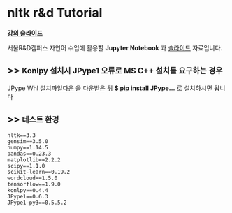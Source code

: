# nltk r&amp;d Tutorial

**[강의 슬라이드](https://www.slideshare.net/YBkim2/rd-111078581)**

서울R&amp;D캠퍼스 자연어 수업에 활용할 **Jupyter Notebook** 과 [슬라이드](https://www.slideshare.net/YBkim2/rd-111078581) 자료입니다. 


## >> <small>Konlpy 설치시 **JPype1 오류**로 **MS C++ 설치**를 요구하는 경우</small>

JPype Whl 설치파일[다운](https://www.lfd.uci.edu/~gohlke/pythonlibs/#jpype) 을 다운받은 뒤 **$ pip install JPype...** 로 설치하시면 됩니다</small>

## >> <small>테스트 환경</small>

    nltk==3.3
    gensim==3.5.0
    numpy==1.14.5 
    pandas==0.23.3
    matplotlib==2.2.2
    scipy==1.1.0
    scikit-learn==0.19.2
    wordcloud==1.5.0
    tensorflow==1.9.0
    konlpy==0.4.4
    JPype1==0.6.3
    JPype1-py3==0.5.5.2
